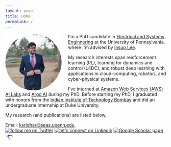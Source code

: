 ```yaml
---
layout: page
title: Home
permalink: /
---
```


<img src="assets/dp_circ.png" alt="dp" align="left" style="width: 35%; margin-right: 20px;"/>

I'm a PhD candidate in <a href="https://www.ese.upenn.edu/">Electrical and Systems Enginnering</a> at the University of Pennsylvania, where I'm advised by <a href="https://www.cis.upenn.edu/~lee/home/index.shtml">Insup Lee</a>.
 <!-- and <a href="https://www.seas.upenn.edu/~weimerj/research.html">James Weimer</a>.  -->

My research interests span reinforcement learning (RL), learning for dynamics and control (L4DC), and robust deep learning with applications in cloud-computing, robotics, and cyber-physical systems.

I've interned at <a href="https://aws.amazon.com/machine-learning/ai-services/">Amazon Web Services (AWS) AI Labs</a> and <a href="https://www.argo.ai/">Argo AI</a> during my PhD. Before starting my PhD, I graduated with honors from the <a href="https://www.iitb.ac.in/">Indian Institute of Technology Bombay</a> and did an undergraduate internship at Duke University. 

My research (and publications) are listed below.

Email: <a target="_blank" title="Email" href="mailto:ksridhar@seas.upenn.edu">ksridhar@seas.upenn.edu</a>.<br>
<a target="_blank" title="follow me on Twitter" href="https://www.twitter.com/ksridhar"><img alt="follow me on Twitter" src="https://marketing.create-cdn.net/assets/twitter30x30.png" border=0></a> <a target="_blank" title="let's connect on LinkedIn" href="https://www.linkedin.com/in/kaustubh-sridhar-8636797a/"><img alt="let's connect on LinkedIn" src="https://upload.wikimedia.org/wikipedia/commons/c/ca/LinkedIn_logo_initials.png" width="30px" border=0></a> <a target="_blank" title="Google Scholar page" href="https://scholar.google.com/citations?user=V-HiOnUAAAAJ&hl=en"><img alt="Google Scholar page" src="https://upload.wikimedia.org/wikipedia/commons/c/c7/Google_Scholar_logo.svg" width="30px" border=0></a> <a target="_blank" title="Semantic Scholar page" href="https://www.semanticscholar.org/author/Kaustubh-Sridhar/2065757795"><img alt="Semantic Scholar page" src="assets/semantic.png" width="30px" border=0></a> 
<!-- <a target="_blank" title="Email" href="mailto:ksridhar@seas.upenn.edu"><img alt="Gmail" src="assets/gmail_old.png" width="30px" border=0></a> -->